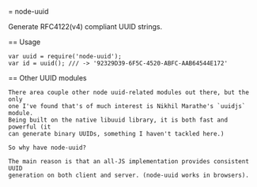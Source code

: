 = node-uuid

Generate RFC4122(v4) compliant UUID strings.

== Usage

    var uuid = require('node-uuid');
    var id = uuid(); /// -> '92329D39-6F5C-4520-ABFC-AAB64544E172'

== Other UUID modules

    There area couple other node uuid-related modules out there, but the only
    one I've found that's of much interest is Nikhil Marathe's `uuidjs` module.
    Being built on the native libuuid library, it is both fast and powerful (it
    can generate binary UUIDs, something I haven't tackled here.)

    So why have node-uuid?

    The main reason is that an all-JS implementation provides consistent UUID
    generation on both client and server. (node-uuid works in browsers).



